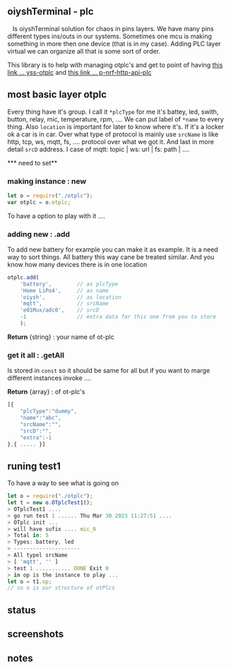 ## oiyshTerminal - plc

   Is oiyshTerminal solution for chaos in pins layers. We have many pins different types ins/outs in our systems. Sometimes one mcu is making something in more then one device (that is in my case). Adding PLC layer virtual we can organize all that is some sort of order.

This library is to help with managing otplc's and get to point of having [this link ... yss-otplc](https://github.com/yOyOeK1/oiyshTerminal/blob/main/ySS_calibration/sites/otplc/README.md) and [this link ... p-nrf-http-api-plc](https://github.com/yOyOeK1/oiyshTerminal/blob/main/ySS_calibration/sites/packitso/p-nrf-http-api-plc/README.md)

## most basic layer otplc

Every thing have it's group. I call it `*plcType` for me it's battey, led, swith, button, relay, mic, temperature, rpm, .... We can put label of `*name` to every thing. Also `location` is important for later to know where it's. If it's a locker ok a car is in car. Over what type of protocol is mainly use `srcName` is like http, tcp, ws, mqtt, fs, ....  protocol over what we got it. And last in more detail `srcD` address. I case of mqtt: topic | ws: url | fs: path | ....    

*** need to set**

### making instance : new

```javascript
let o = require("./otplc");
var otplc = o.otplc;
```

To have a option to play with it ....

### adding new : .add

To add new battery for example you can make it as example. It is a need way to sort things. All battery this way cane be treated similar. And you know how many devices there is in one location

```javascript
otplc.add(
    'battery',        // as plcType
    'Home LiPo4',     // as name
    'oiysh',          // as location
    'mqtt',           // srcName
    'e01Mux/adc0',    // srcD
    -1                // extra data for this one from you to store
    );
```

**Return** {string} : your name of ot-plc

### get it all : .getAll

Is stored in `const` so it should be same for all but if you want to marge different instances invoke ....

**Return** {array} : of ot-plc's

```javascript
[{
    "plcType":"dummy",
    "name":"abc",
    "srcName":"",
    "srcD":"",
    "extra":-1
},{ ..... }]
```

## runing test1

To have a way to see what is going on

```javascript
let o = require("./otplc");
let t = new o.OTplcTest1();
> OTplcTest1 ....
> go run test 1 ...... Thu Mar 30 2023 11:27:51 ....
> OTplc init ...
> will have sufix .... mic_0
> Total in: 5
> Types: battery, led
> ---------------------
> All typel srcName
> [ 'mqtt', '' ]
> test 1 ........... DONE Exit 0
> in op is the instance to play ...
let o = t1.op;
// so o is our structure of otPlcs
```

## status

## screenshots

## notes
